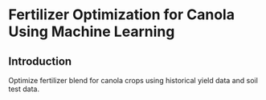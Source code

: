 # Fertilizer Optimization for Canola Using Machine Learning

## Introduction

Optimize fertilizer blend for canola crops using historical yield data and soil test data.



